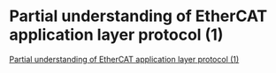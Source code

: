 # Partial understanding of EtherCAT application layer protocol (1)
[Partial understanding of EtherCAT application layer protocol (1)](https://aiwithcloud.com/2022/09/19/partial_understanding_of_ethercat_application_layer_protocol_1/)